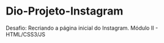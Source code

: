 # Dio-Projeto-Instagram
Desafio: Recriando a página inicial do Instagram. 
Módulo II - HTML/CSS3/JS
